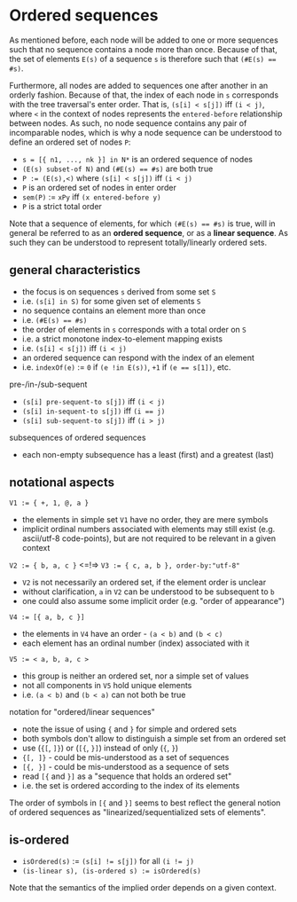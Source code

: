 
<!-- ======================================================================= -->
# Ordered sequences

As mentioned before, each node will be added to one or more sequences such that
no sequence contains a node more than once. Because of that, the set of elements
`E(s)` of a sequence `s` is therefore such that `(#E(s) == #s)`.

Furthermore, all nodes are added to sequences one after another in an orderly
fashion. Because of that, the index of each node in `s` corresponds with the
tree traversal's enter order. That is, `(s[i] < s[j])` iff `(i < j)`, where `<`
in the context of nodes represents the `entered-before` relationship between
nodes. As such, no node sequence contains any pair of incomparable nodes, which
is why a node sequence can be understood to define an ordered set of nodes `P`:

* `s = [{ n1, ..., nk }] in N*` is an ordered sequence of nodes
* `(E(s) subset-of N)` and `(#E(s) == #s)` are both true
* `P := (E(s),<)` where `(s[i] < s[j])` iff `(i < j)`
* `P` is an ordered set of nodes in enter order
* `sem(P)` := `xPy` iff `(x entered-before y)`
* `P` is a strict total order

Note that a sequence of elements, for which `(#E(s) == #s)` is true, will in
general be referred to as an **ordered sequence**, or as a **linear sequence**.
As such they can be understood to represent totally/linearly ordered sets.

<!-- ======================================================================= -->
## general characteristics

* the focus is on sequences `s` derived from some set `S`
* i.e. `(s[i] in S)` for some given set of elements `S`
* no sequence contains an element more than once
* i.e. `(#E(s) == #s)`
* the order of elements in `s` corresponds with a total order on `S`
* i.e. a strict monotone index-to-element mapping exists
* i.e. `(s[i] < s[j])` iff `(i < j)`
* an ordered sequence can respond with the index of an element
* i.e. `indexOf(e)` := `0` if `(e !in E(s))`, `+1` if `(e == s[1])`, etc.

pre-/in-/sub-sequent

* `(s[i] pre-sequent-to s[j])` iff `(i < j)`
* `(s[i] in-sequent-to s[j])` iff `(i == j)`
* `(s[i] sub-sequent-to s[j])` iff `(i > j)`

subsequences of ordered sequences

* each non-empty subsequence has a least (first) and a greatest (last)

<!-- ======================================================================= -->
## notational aspects

`V1 := { +, 1, @, a }`

* the elements in simple set `V1` have no order, they are mere symbols
* implicit ordinal numbers associated with elements may still exist
  (e.g. ascii/utf-8 code-points), but are not required to be relevant
  in a given context

`V2 := { b, a, c }` <=!=> `V3 := { c, a, b }, order-by:"utf-8"`

* `V2` is not necessarily an ordered set, if the element order is unclear
* without clarification, `a` in `V2` can be understood to be subsequent to `b`
* one could also assume some implicit order (e.g. "order of appearance")

`V4 := [{ a, b, c }]`

* the elements in `V4` have an order - `(a < b)` and `(b < c)`
* each element has an ordinal number (index) associated with it

`V5 := < a, b, a, c >`

* this group is neither an ordered set, nor a simple set of values
* not all components in `V5` hold unique elements
* i.e. `(a < b)` and `(b < a)` can not both be true

notation for "ordered/linear sequences"

* note the issue of using `{` and `}` for simple and ordered sets
* both symbols don't allow to distinguish a simple set from an ordered set
* use (`{[`, `]}`) or (`[{`, `}]`) instead of only (`{`, `}`)
* `{[, ]}` - could be mis-understood as a set of sequences
* `[{, }]` - could be mis-understood as a sequence of sets
* read `[{` and `}]` as a "sequence that holds an ordered set"
* i.e. the set is ordered according to the index of its elements

The order of symbols in `[{` and `}]` seems to best reflect the general notion
of ordered sequences as "linearized/sequentialized sets of elements".

<!-- ======================================================================= -->
## is-ordered

* `isOrdered(s)` := `(s[i] != s[j])` for all `(i != j)`
* `(is-linear s), (is-ordered s) := isOrdered(s)`

Note that the semantics of the implied order depends on a given context.
